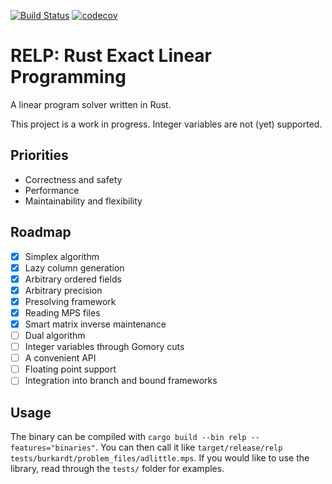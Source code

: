 [![Build Status](https://travis-ci.com/vandenheuvel/relp.svg?branch=master)](https://travis-ci.com/vandenheuvel/relp) [![codecov](https://codecov.io/gh/vandenheuvel/relp/branch/master/graph/badge.svg)](https://codecov.io/gh/vandenheuvel/relp)

# RELP: Rust Exact Linear Programming

A linear program solver written in Rust.

This project is a work in progress. Integer variables are not (yet) supported.

## Priorities

- Correctness and safety 
- Performance
- Maintainability and flexibility

## Roadmap

- [x] Simplex algorithm
- [x] Lazy column generation
- [x] Arbitrary ordered fields
- [x] Arbitrary precision
- [x] Presolving framework
- [x] Reading MPS files
- [x] Smart matrix inverse maintenance
- [ ] Dual algorithm
- [ ] Integer variables through Gomory cuts
- [ ] A convenient API
- [ ] Floating point support
- [ ] Integration into branch and bound frameworks

## Usage

The binary can be compiled with `cargo build --bin relp --features="binaries"`. You can then call it like `target/release/relp tests/burkardt/problem_files/adlittle.mps`. If you would like to use the library, read through the `tests/` folder for examples.

